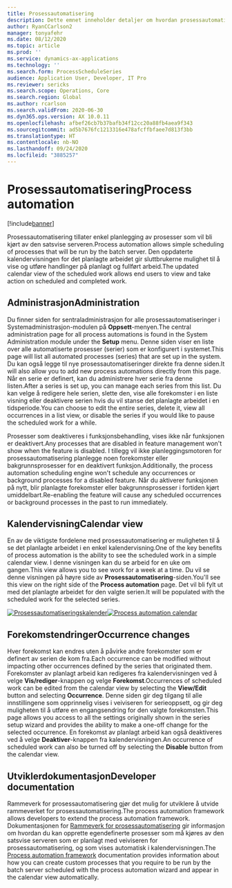```yaml
---
title: Prosessautomatisering
description: Dette emnet inneholder detaljer om hvordan prosessautomatisering tillater enkel planlegging av prosesser som vil bli kjørt av den satsvise serveren.
author: RyanCCarlson2
manager: tonyafehr
ms.date: 08/12/2020
ms.topic: article
ms.prod: ''
ms.service: dynamics-ax-applications
ms.technology: ''
ms.search.form: ProcessScheduleSeries
audience: Application User, Developer, IT Pro
ms.reviewer: sericks
ms.search.scope: Operations, Core
ms.search.region: Global
ms.author: rcarlson
ms.search.validFrom: 2020-06-30
ms.dyn365.ops.version: AX 10.0.11
ms.openlocfilehash: afbef26cb7b37bafb34f12cc20a88fb4aea9f343
ms.sourcegitcommit: ad5b7676fc1213316e478afcffbfaee7d813f3bb
ms.translationtype: HT
ms.contentlocale: nb-NO
ms.lasthandoff: 09/24/2020
ms.locfileid: "3885257"
---
```

# <a name="process-automation"></a><span data-ttu-id="03d58-103">Prosessautomatisering</span><span class="sxs-lookup"><span data-stu-id="03d58-103">Process automation</span></span>

[!include[banner](../includes/banner.md)]

<span data-ttu-id="03d58-104">Prosessautomatisering tillater enkel planlegging av prosesser som vil bli kjørt av den satsvise serveren.</span><span class="sxs-lookup"><span data-stu-id="03d58-104">Process automation allows simple scheduling of processes that will be run by the batch server.</span></span> <span data-ttu-id="03d58-105">Den oppdaterte kalendervisningen for det planlagte arbeidet gir sluttbrukerne mulighet til å vise og utføre handlinger på planlagt og fullført arbeid.</span><span class="sxs-lookup"><span data-stu-id="03d58-105">The updated calendar view of the scheduled work allows end users to view and take action on scheduled and completed work.</span></span>

## <a name="administration"></a><span data-ttu-id="03d58-106">Administrasjon</span><span class="sxs-lookup"><span data-stu-id="03d58-106">Administration</span></span>

<span data-ttu-id="03d58-107">Du finner siden for sentraladministrasjon for alle prosessautomatiseringer i Systemadministrasjon-modulen på **Oppsett**-menyen.</span><span class="sxs-lookup"><span data-stu-id="03d58-107">The central administration page for all process automations is found in the System Administration module under the **Setup** menu.</span></span> <span data-ttu-id="03d58-108">Denne siden viser en liste over alle automatiserte prosesser (serier) som er konfigurert i systemet.</span><span class="sxs-lookup"><span data-stu-id="03d58-108">This page will list all automated processes (series) that are set up in the system.</span></span> <span data-ttu-id="03d58-109">Du kan også legge til nye prosessautomatiseringer direkte fra denne siden.</span><span class="sxs-lookup"><span data-stu-id="03d58-109">It will also allow you to add new process automations directly from this page.</span></span> <span data-ttu-id="03d58-110">Når en serie er definert, kan du administrere hver serie fra denne listen.</span><span class="sxs-lookup"><span data-stu-id="03d58-110">After a series is set up, you can manage each series from this list.</span></span> <span data-ttu-id="03d58-111">Du kan velge å redigere hele serien, slette den, vise alle forekomster i en liste visning eller deaktivere serien hvis du vil stanse det planlagte arbeidet i en tidsperiode.</span><span class="sxs-lookup"><span data-stu-id="03d58-111">You can choose to edit the entire series, delete it, view all occurrences in a list view, or disable the series if you would like to pause the scheduled work for a while.</span></span> 

<span data-ttu-id="03d58-112">Prosesser som deaktiveres i funksjonsbehandling, vises ikke når funksjonen er deaktivert.</span><span class="sxs-lookup"><span data-stu-id="03d58-112">Any processes that are disabled in feature management won't show when the feature is disabled.</span></span> <span data-ttu-id="03d58-113">I tillegg vil ikke planleggingsmotoren for prosessautomatisering planlegge noen forekomster eller bakgrunnsprosesser for en deaktivert funksjon.</span><span class="sxs-lookup"><span data-stu-id="03d58-113">Additionally, the process automation scheduling engine won't schedule any occurrences or background processes for a disabled feature.</span></span> <span data-ttu-id="03d58-114">Når du aktiverer funksjonen på nytt, blir planlagte forekomster eller bakgrunnsprosesser i fortiden kjørt umiddelbart.</span><span class="sxs-lookup"><span data-stu-id="03d58-114">Re-enabling the feature will cause any scheduled occurrences or background processes in the past to run immediately.</span></span>

## <a name="calendar-view"></a><span data-ttu-id="03d58-115">Kalendervisning</span><span class="sxs-lookup"><span data-stu-id="03d58-115">Calendar view</span></span>

<span data-ttu-id="03d58-116">En av de viktigste fordelene med prosessautomatisering er muligheten til å se det planlagte arbeidet i en enkel kalendervisning.</span><span class="sxs-lookup"><span data-stu-id="03d58-116">One of the key benefits of process automation is the ability to see the scheduled work in a simple calendar view.</span></span>  <span data-ttu-id="03d58-117">I denne visningen kan du se arbeid for en uke om gangen.</span><span class="sxs-lookup"><span data-stu-id="03d58-117">This view allows you to see work for a week at a time.</span></span> <span data-ttu-id="03d58-118">Du vil se denne visningen på høyre side av **Prosessautomatisering**-siden.</span><span class="sxs-lookup"><span data-stu-id="03d58-118">You'll see this view on the right side of the **Process automation** page.</span></span> <span data-ttu-id="03d58-119">Det vil bli fylt ut med det planlagte arbeidet for den valgte serien.</span><span class="sxs-lookup"><span data-stu-id="03d58-119">It will be populated with the scheduled work for the selected series.</span></span> 

<span data-ttu-id="03d58-120">[![Prosessautomatiseringskalender](./media/CalendarView2.png)](./media/CalendarView2.png)</span><span class="sxs-lookup"><span data-stu-id="03d58-120">[![Process automation calendar](./media/CalendarView2.png)](./media/CalendarView2.png)</span></span>

## <a name="occurrence-changes"></a><span data-ttu-id="03d58-121">Forekomstendringer</span><span class="sxs-lookup"><span data-stu-id="03d58-121">Occurrence changes</span></span>

<span data-ttu-id="03d58-122">Hver forekomst kan endres uten å påvirke andre forekomster som er definert av serien de kom fra.</span><span class="sxs-lookup"><span data-stu-id="03d58-122">Each occurrence can be modified without impacting other occurrences defined by the series that originated them.</span></span> <span data-ttu-id="03d58-123">Forekomster av planlagt arbeid kan redigeres fra kalendervisningen ved å velge **Vis/rediger**-knappen og velge **Forekomst**.</span><span class="sxs-lookup"><span data-stu-id="03d58-123">Occurrences of scheduled work can be edited from the calendar view by selecting the **View/Edit** button and selecting **Occurrence**.</span></span> <span data-ttu-id="03d58-124">Denne siden gir deg tilgang til alle innstillingene som opprinnelig vises i veiviseren for serieoppsett, og gir deg muligheten til å utføre en engangsendring for den valgte forekomsten.</span><span class="sxs-lookup"><span data-stu-id="03d58-124">This page allows you access to all the settings originally shown in the series setup wizard and provides the ability to make a one-off change for the selected occurrence.</span></span> <span data-ttu-id="03d58-125">En forekomst av planlagt arbeid kan også deaktiveres ved å velge **Deaktiver**-knappen fra kalendervisningen.</span><span class="sxs-lookup"><span data-stu-id="03d58-125">An occurrence of scheduled work can also be turned off by selecting the **Disable** button from the calendar view.</span></span>

## <a name="developer-documentation"></a><span data-ttu-id="03d58-126">Utviklerdokumentasjon</span><span class="sxs-lookup"><span data-stu-id="03d58-126">Developer documentation</span></span>

<span data-ttu-id="03d58-127">Rammeverk for prosessautomatisering gjør det mulig for utviklere å utvide rammeverket for prosessautomatisering.</span><span class="sxs-lookup"><span data-stu-id="03d58-127">The process automation framework allows developers to extend the process automation framework.</span></span> <span data-ttu-id="03d58-128">Dokumentasjonen for [Rammeverk for prosessautomatisering](../process-automation/process-automation-framework.md) gir informasjon om hvordan du kan opprette egendefinerte prosesser som må kjøres av den satsvise serveren som er planlagt med veiviseren for prosessautomatisering, og som vises automatisk i kalendervisningen.</span><span class="sxs-lookup"><span data-stu-id="03d58-128">The [Process automation framework](../process-automation/process-automation-framework.md) documentation provides information about how you can create custom processes that you require to be run by the batch server scheduled with the process automation wizard and appear in the calendar view automatically.</span></span>
